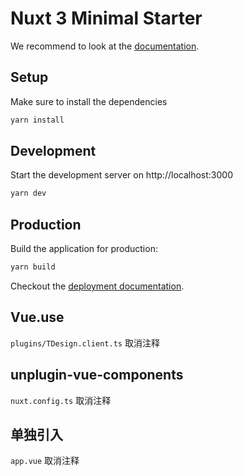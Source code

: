 # Nuxt 3 Minimal Starter

We recommend to look at the [documentation](https://v3.nuxtjs.org).

## Setup

Make sure to install the dependencies

```bash
yarn install
```

## Development

Start the development server on http://localhost:3000

```bash
yarn dev
```

## Production

Build the application for production:

```bash
yarn build
```

Checkout the [deployment documentation](https://v3.nuxtjs.org/docs/deployment).

## Vue.use

`plugins/TDesign.client.ts` 取消注释

## unplugin-vue-components

`nuxt.config.ts` 取消注释

## 单独引入

`app.vue` 取消注释
